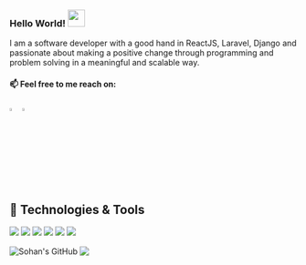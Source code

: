 ### Hello World! <img src="https://raw.githubusercontent.com/MartinHeinz/MartinHeinz/master/wave.gif" width="30px">
I am a software developer with a good hand in ReactJS, Laravel, Django and passionate about making a positive change through programming and problem solving in a meaningful and scalable way. 

 #### 📫 Feel free to me reach on:   
  
[<img src="https://img.icons8.com/color/48/000000/linkedin.png" width="3.5%"/>](https://www.linkedin.com/in/sohan-mer-b7ab6510b/)
<a href="mailto:sohan.mer@coloredcow.com"> <img src="https://img.icons8.com/fluent/48/000000/gmail.png" width="3.5%"/> </a> 

## 🔧 Technologies & Tools
![](https://img.shields.io/badge/Editor-VScode-informational?style=flat&logo=visual-studio-code&logoColor=white&color=2bbc8a)
![](https://badges.aleen42.com/src/docker.svg)
![](https://badges.aleen42.com/src/javascript.svg)
![](https://img.shields.io/badge/Code-Laravel-informational?style=flat&logo=laravel&logoColor=white&color=2bbc8a)
![](https://img.shields.io/badge/Shell-GitBash-informational?style=flat&logo=gitBash&logoColor=white&color=2bbc8a)
![](https://img.shields.io/badge/Tools-MySQL-informational?style=flat&logo=mysql&logoColor=white&color=2bbc8a)



<img align="center" src="https://github-readme-stats.vercel.app/api?username=sohanmer&show_icons=true&hide=stars&line_height=27&include_all_commits&7&count_private=true&theme=default" alt="Sohan's GitHub" />  <img align="center" src="https://github-readme-stats.vercel.app/api/top-langs/?username=sohanmer&langs_count=8&layout=compact&theme=default" /> 
<!-- [![Sohan's GitHub stats](https://github-readme-stats.vercel.app/api?username=sohanmer&count_private=true&include_all_commits&count_private=true)](https://github.com/sohanmer/github-readme-stats) -->

<!--
**sohanmer/sohanmer** is a ✨ _special_ ✨ repository because its `README.md` (this file) appears on your GitHub profile.

Here are some ideas to get you started:

- 🔭 I’m currently working on ...
- 🌱 I’m currently learning ...
- 👯 I’m looking to collaborate on ...
- 🤔 I’m looking for help with ...
- 💬 Ask me about ...
- 📫 How to reach me: ...
- 😄 Pronouns: ...
- ⚡ Fun fact: ...
-->
